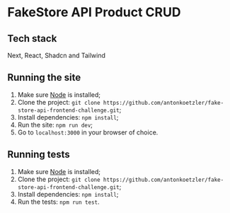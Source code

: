 # FakeStore API Product CRUD

## Tech stack
Next, React, Shadcn and Tailwind

## Running the site

1. Make sure [Node](https://nodejs.org/en/download) is installed;
2. Clone the project: `git clone https://github.com/antonkoetzler/fake-store-api-frontend-challenge.git`;
3. Install dependencies: `npm install`;
4. Run the site: `npm run dev`;
5. Go to `localhost:3000` in your browser of choice.

## Running tests

1. Make sure [Node](https://nodejs.org/en/download) is installed;
2. Clone the project: `git clone https://github.com/antonkoetzler/fake-store-api-frontend-challenge.git`;
3. Install dependencies: `npm install`;
4. Run the tests: `npm run test`.
